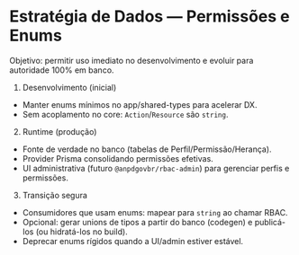 # Estratégia de Dados — Permissões e Enums

Objetivo: permitir uso imediato no desenvolvimento e evoluir para autoridade 100% em banco.

1. Desenvolvimento (inicial)

- Manter enums mínimos no app/shared-types para acelerar DX.
- Sem acoplamento no core: `Action`/`Resource` são `string`.

2. Runtime (produção)

- Fonte de verdade no banco (tabelas de Perfil/Permissão/Herança).
- Provider Prisma consolidando permissões efetivas.
- UI administrativa (futuro `@anpdgovbr/rbac-admin`) para gerenciar perfis e permissões.

3. Transição segura

- Consumidores que usam enums: mapear para `string` ao chamar RBAC.
- Opcional: gerar unions de tipos a partir do banco (codegen) e publicá-los (ou hidratá-los no build).
- Deprecar enums rígidos quando a UI/admin estiver estável.
